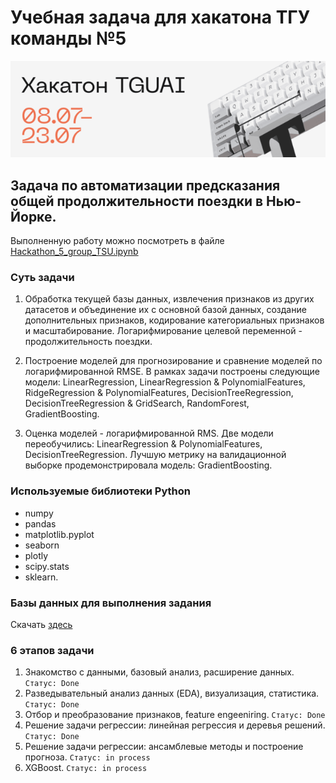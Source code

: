 # Учебная задача для хакатона ТГУ команды №5

![](/img/tgu-hackathon.png)

## Задача по автоматизации предсказания общей продолжительности поездки в Нью-Йорке. 

Выполненную работу можно посмотреть в файле [Hackathon_5_group_TSU.ipynb](/Hackathon_5_group_TSU.ipynb)

### Суть задачи

1. Обработка текущей базы данных, извлечения признаков из других датасетов и объединение их с основной базой данных, создание дополнительных признаков, кодирование категориальных признаков и масштабирование. Логарифмирование целевой переменной - продолжительность поездки.

2. Построение моделей для прогнозирование и сравнение моделей по логарифмированной RMSE. В рамках задачи построены следующие модели: LinearRegression, LinearRegression & PolynomialFeatures, RidgeRegression & PolynomialFeatures, DecisionTreeRegression, DecisionTreeRegression & GridSearch,                           RandomForest, GradientBoosting. 

3. Оценка моделей - логарифмированной RMS. Две модели переобучились:  LinearRegression & PolynomialFeatures, DecisionTreeRegression. Лучшую метрику на валидационной выборке продемонстрировала модель:  GradientBoosting.


### Используемые библиотеки Python

- numpy 
- pandas 
- matplotlib.pyplot 
- seaborn
- plotly 
- scipy.stats
- sklearn.


### Базы данных для выполнения задания

Скачать [здесь](https://cloud.mail.ru/public/3FSu/VqCMq7K3G)


### 6 этапов задачи

1. Знакомство с данными, базовый анализ, расширение данных. `Статус: Done`
2. Разведывательный анализ данных (EDA), визуализация, статистика. `Статус: Done`
3. Отбор и преобразование признаков, feature engeeniring. `Статус: Done`
4. Решение задачи регрессии: линейная регрессия и деревья решений.  `Статус: Done`
5. Решение задачи регрессии: ансамблевые методы и построение прогноза. `Cтатус: in process`
6. XGBoost. `Cтатус: in process`